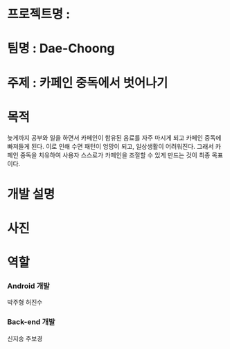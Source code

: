 # 프로젝트명 : 

# 팀명 : Dae-Choong

# 주제 : 카페인 중독에서 벗어나기

# 목적
늦게까지 공부와 일을 하면서 카페인이 함유된 음료를 자주 마시게 되고 카페인 중독에 빠져들게 된다.
이로 인해 수면 패턴이 엉망이 되고, 일상생활이 어려워진다.
그래서 카페인 중독을 치유하여 사용자 스스로가 카페인을 조절할 수 있게 만드는 것이 최종 목표이다. 
# 개발 설명

# 사진

# 역할
### Android 개발
박주형 허진수
### Back-end 개발
신지송 주보경
